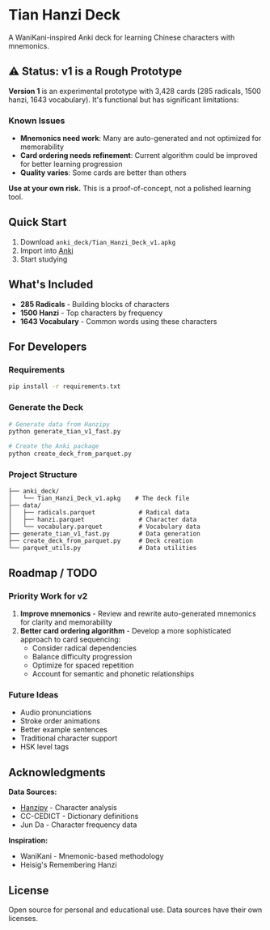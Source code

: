 # Tian Hanzi Deck

A WaniKani-inspired Anki deck for learning Chinese characters with mnemonics.

## ⚠️ Status: v1 is a Rough Prototype

**Version 1** is an experimental prototype with 3,428 cards (285 radicals, 1500 hanzi, 1643 vocabulary). It's functional but has significant limitations:

### Known Issues
- **Mnemonics need work**: Many are auto-generated and not optimized for memorability
- **Card ordering needs refinement**: Current algorithm could be improved for better learning progression
- **Quality varies**: Some cards are better than others

**Use at your own risk.** This is a proof-of-concept, not a polished learning tool.

## Quick Start

1. Download `anki_deck/Tian_Hanzi_Deck_v1.apkg`
2. Import into [Anki](https://apps.ankiweb.net)
3. Start studying

## What's Included

- **285 Radicals** - Building blocks of characters
- **1500 Hanzi** - Top characters by frequency 
- **1643 Vocabulary** - Common words using these characters

## For Developers

### Requirements

```bash
pip install -r requirements.txt
```

### Generate the Deck

```bash
# Generate data from Hanzipy
python generate_tian_v1_fast.py

# Create the Anki package
python create_deck_from_parquet.py
```

### Project Structure

```
├── anki_deck/
│   └── Tian_Hanzi_Deck_v1.apkg    # The deck file
├── data/
│   ├── radicals.parquet            # Radical data
│   ├── hanzi.parquet               # Character data
│   └── vocabulary.parquet          # Vocabulary data
├── generate_tian_v1_fast.py        # Data generation
├── create_deck_from_parquet.py     # Deck creation
└── parquet_utils.py                # Data utilities
```

## Roadmap / TODO

### Priority Work for v2
1. **Improve mnemonics** - Review and rewrite auto-generated mnemonics for clarity and memorability
2. **Better card ordering algorithm** - Develop a more sophisticated approach to card sequencing:
   - Consider radical dependencies
   - Balance difficulty progression
   - Optimize for spaced repetition
   - Account for semantic and phonetic relationships

### Future Ideas
- Audio pronunciations
- Stroke order animations
- Better example sentences
- Traditional character support
- HSK level tags

## Acknowledgments

**Data Sources:**
- [Hanzipy](https://github.com/Synkied/hanzipy) - Character analysis
- CC-CEDICT - Dictionary definitions
- Jun Da - Character frequency data

**Inspiration:**
- WaniKani - Mnemonic-based methodology
- Heisig's Remembering Hanzi

## License

Open source for personal and educational use. Data sources have their own licenses.

